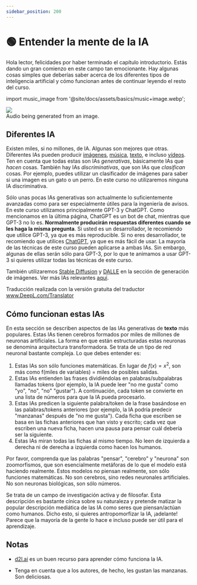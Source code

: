 ```yaml
---
sidebar_position: 200
---
```


# 🟢 Entender la mente de la IA

Hola lector, felicidades por haber terminado el capítulo introductorio. Estás dando un gran comienzo en este campo tan emocionante. Hay algunas cosas simples que deberías saber acerca de los diferentes tipos de inteligencia artificial y cómo funcionan antes de continuar leyendo el resto del curso.

import music_image from '@site/docs/assets/basics/music+image.webp';

<div style={{textAlign: 'center'}}>
  <img src={music_image} style={{width: "850px"}}/>
</div>

<div style={{textAlign: 'center'}}>
  Audio being generated from an image.
</div>

## Diferentes IA

Existen miles, si no millones, de IA. Algunas son mejores que otras. Diferentes IAs pueden producir [imágenes](https://openai.com/product/dall-e-2), [música](https://google-research.github.io/seanet/musiclm/examples/), [texto](https://platform.openai.com/playground), e incluso [vídeos](https://makeavideo.studio/). Ten en cuenta que todas estas son IAs _generativas_, básicamente IAs que _hacen_ cosas. También hay IAs _discriminativas_, que son IAs que _clasifican_ cosas. Por ejemplo, puedes utilizar un clasificador de imágenes para saber si una imagen es un gato o un perro. En este curso no utilizaremos ninguna IA discriminativa.

Sólo unas pocas IAs generativas son actualmente lo suficientemente avanzadas como para ser especialmente útiles para la ingeniería de avisos. En este curso utilizamos principalmente GPT-3 y ChatGPT. Como mencionamos en la última página, ChatGPT es un bot de chat, mientras que GPT-3 no lo es. **Normalmente producirán respuestas diferentes cuando se les haga la misma pregunta**. Si usted es un desarrollador, le recomiendo que utilice GPT-3, ya que es más reproducible. Si no eres desarrollador, te recomiendo que utilices [ChatGPT](https://learnprompting.org/docs/category/%EF%B8%8F-image-prompting), ya que es más fácil de usar. La mayoría de las técnicas de este curso pueden aplicarse a ambas IAs. Sin embargo, algunas de ellas serán sólo para GPT-3, por lo que te animamos a usar GPT-3 si quieres utilizar todas las técnicas de este curso.

También utilizaremos [Stable Diffusion](https://beta.dreamstudio.ai/home) y [DALLE](https://openai.com/product/dall-e-2) en la sección de generación de imágenes. Ver más IAs relevantes [aquí](https://learnprompting.org/docs/products#chatbots).

Traducción realizada con la versión gratuita del traductor www.DeepL.com/Translator

## Cómo funcionan estas IAs

En esta sección se describen aspectos de las IAs generativas de **texto** más populares. Estas IAs tienen cerebros formados por miles de millones de neuronas artificiales. La forma en que están estructuradas estas neuronas se denomina arquitectura transformadora. Se trata de un tipo de red neuronal bastante compleja. Lo que debes entender es:

1. Estas IAs son sólo funciones matemáticas. En lugar de $f(x) = x^2$, son más como f(miles de variables) = miles de posibles salidas.
2. Estas IAs entienden las frases dividiéndolas en palabras/subpalabras llamadas tokens (por ejemplo, la IA puede leer "no me gusta" como "yo", "no", "no" "gustar"). A continuación, cada token se convierte en una lista de números para que la IA pueda procesarlo.
3. Estas IAs predicen la siguiente palabra/token de la frase basándose en las palabras/tokens anteriores (por ejemplo, la IA podría predecir "manzanas" después de "no me gusta"). Cada ficha que escriben se basa en las fichas anteriores que han visto y escrito; cada vez que escriben una nueva ficha, hacen una pausa para pensar cuál debería ser la siguiente.
4. Estas IAs miran todas las fichas al mismo tiempo. No leen de izquierda a derecha ni de derecha a izquierda como hacen los humanos.

Por favor, comprenda que las palabras "pensar", "cerebro" y "neurona" son zoomorfismos, que son esencialmente metáforas de lo que el modelo está haciendo realmente. Estos modelos no piensan realmente, son sólo funciones matemáticas. No son cerebros, sino redes neuronales artificiales. No son neuronas biológicas, son sólo números.

Se trata de un campo de investigación activa y de filosofar. Esta descripción es bastante cínica sobre su naturaleza y pretende matizar la popular descripción mediática de las IA como seres que piensan/actúan como humanos. Dicho esto, si quieres antropomorfizar la IA, ¡adelante! Parece que la mayoría de la gente lo hace e incluso puede ser útil para el aprendizaje.

## Notas

- [d2l.ai](https://www.d2l.ai) es un buen recurso para aprender cómo funciona la IA.

- Tenga en cuenta que a los autores, de hecho, les gustan las manzanas. Son deliciosas.
